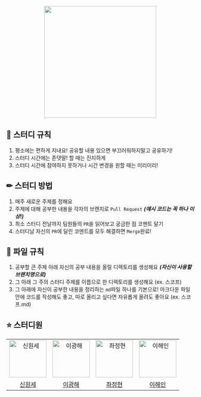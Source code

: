 <p align = "center">
  <img src="https://user-images.githubusercontent.com/62709718/168315729-4e54ff13-4aed-429e-9e45-11d244f77804.jpeg" width="300px" height=auto />
</p>

## 📝 스터디 규칙
1. 평소에는 편하게 지내요! 공유할 내용 있으면 부끄러워하지말고 공유하기!
2. 스터디 시간에는 존댓말! 할 때는 진지하게
3. 스터디 시간에 참여하지 못하거나 시간 변경을 원할 때는 미리미리!

## ✏ 스터디 방법
1. 매주 새로운 주제를 정해요
2. 주제에 대해 공부한 내용을 각자의 브랜치로 `Pull Request` ***(예시 코드는 꼭 하나 이상!)***
3. 최소 스터디 전날까지 팀원들의 `PR`을 읽어보고 궁금한 점 코멘트 달기
4. 스터디날 자신의 `PR`에 달린 코멘트를 모두 해결하면 `Merge`완료!

## 📂 파일 규칙
1. 공부할 큰 주제 아래 자신의 공부 내용을 올릴 디렉토리를 생성해요 ***(자신이 사용할 브랜치명으로)***
2. 그 아래 그 주의 스터디 주제를 이름으로 한 디렉토리를 생성해요 (ex. 스코프)
3. 그 아래에 자신이 공부한 내용을 정리하는 `md`파일 하나를 기본으로! 마크다운 파일 안에 코드를 작성해도 좋고, 따로 올리고 싶다면 자유롭게 올려도 좋아요 (ex. 스코프.md)

## ⭐️ 스터디원
<table>
  <tr>
    <td align="center">
      <img src="https://user-images.githubusercontent.com/62709718/168320615-0e31581a-2419-401b-8202-f3e9889a5d31.png" width="100px;" alt="신원세"/>
    </td>
    <td align="center">
      <img src="" width="100px;" alt="이광해"/>
    </td>
    <td align="center">
      <img src="" width="100px;" alt="좌정현"/>
    </td>    
    <td align="center">
      <img src="" width="100px;" alt="이해인"/>
    </td>
  </tr>
  <tr>    
    <td align="center">
      <a href="https://github.com/shinwonse">
        <div>신원세</div>
      </a>
    </td>
    <td align="center">
      <a href="">
        <div>이광해</div>
      </a>
    </td>
    <td align="center">
      <a href="">
        <div>좌정현</div>
      </a>
    </td>    
    <td align="center">
      <a href="">
        <div>이해인</div>
      </a>
    </td>
  </tr>
</table>

